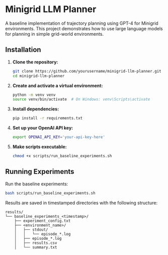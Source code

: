 # Minigrid LLM Planner

A baseline implementation of trajectory planning using GPT-4 for Minigrid environments. This project demonstrates how to use large language models for planning in simple grid-world environments.

## Installation

1. **Clone the repository:**
   ```bash
   git clone https://github.com/yourusername/minigrid-llm-planner.git
   cd minigrid-llm-planner
   ```

2. **Create and activate a virtual environment:**
   ```bash
   python -m venv venv
   source venv/bin/activate  # On Windows: venv\Scripts\activate
   ```

3. **Install dependencies:**
   ```bash
   pip install -r requirements.txt
   ```

4. **Set up your OpenAI API key:**
   ```bash
   export OPENAI_API_KEY='your-api-key-here'
   ```

5. **Make scripts executable:**
   ```bash
   chmod +x scripts/run_baseline_experiments.sh
   ```

## Running Experiments

Run the baseline experiments:
```bash
bash scripts/run_baseline_experiments.sh
```

Results are saved in timestamped directories with the following structure:
```
results/
└── baseline_experiments_<timestamp>/
    ├── experiment_config.txt
    ├── <environment_name>/
    │   ├── stdout/
    │   │   └── episode_*.log
    │   ├── episode_*.log
    │   ├── results.csv
    │   └── summary.txt
```
